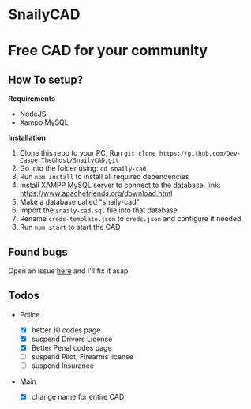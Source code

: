 # SnailyCAD

# Free CAD for your community

## How To setup?

**Requirements**

- NodeJS
- Xampp MySQL

**Installation**

1. Clone this repo to your PC, Run `git clone https://github.com/Dev-CasperTheGhost/SnailyCAD.git`
2. Go into the folder using: `cd snaily-cad`
3. Run `npm install` to install all required dependencies
4. Install XAMPP MySQL server to connect to the database. link: https://www.apachefriends.org/download.html
5. Make a database called "snaily-cad"
6. Import the `snaily-cad.sql` file into that database
7. Rename `creds-template.json` to `creds.json` and configure if needed.
8. Run `npm start` to start the CAD

## Found bugs

Open an issue [here](https://github.com/Dev-CasperTheGhost/SnailyCAD/issues/new) and I'll fix it asap

## Todos

- Police

  - [x] better 10 codes page
  - [x] suspend Drivers License
  - [x] Better Penal codes page
  - [ ] suspend Pilot, Firearms license
  - [ ] suspend Insurance

- Main
  - [x] change name for entire CAD
